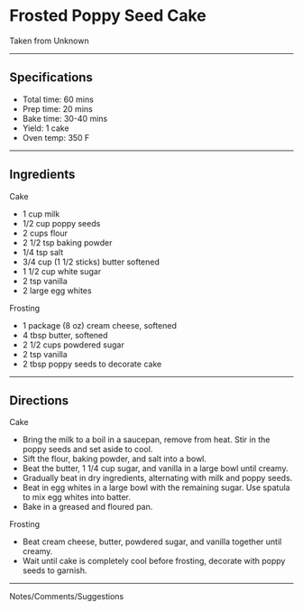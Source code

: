 # Frosted Poppy Seed Cake

Taken from
Unknown

---
## Specifications
- Total time: 60 mins
- Prep time: 20 mins
- Bake time: 30-40 mins
- Yield: 1 cake
- Oven temp: 350 F

---
## Ingredients

Cake
- 1 cup milk
- 1/2 cup poppy seeds
- 2 cups flour
- 2 1/2 tsp baking powder
- 1/4 tsp salt
- 3/4 cup (1 1/2 sticks) butter softened
- 1 1/2 cup white sugar
- 2 tsp vanilla
- 2 large egg whites

Frosting
- 1 package (8 oz) cream cheese, softened
- 4 tbsp butter, softened
- 2 1/2 cups powdered sugar
- 2 tsp vanilla
- 2 tbsp poppy seeds to decorate cake

---
## Directions

Cake
- Bring the milk to a boil in a saucepan, remove from heat. Stir in the poppy seeds and set aside to cool.
- Sift the flour, baking powder, and salt into a bowl. 
- Beat the butter, 1 1/4 cup sugar, and vanilla in a large bowl until creamy. 
- Gradually beat in dry ingredients, alternating with milk and poppy seeds.
- Beat in egg whites in a large bowl with the remaining sugar. Use spatula to mix egg whites into batter.
- Bake in a greased and floured pan.

Frosting
- Beat cream cheese, butter, powdered sugar, and vanilla together until creamy.
- Wait until cake is completely cool before frosting, decorate with poppy seeds to garnish.

---
Notes/Comments/Suggestions